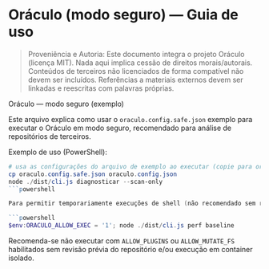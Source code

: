 # Oráculo (modo seguro) — Guia de uso

> Proveniência e Autoria: Este documento integra o projeto Oráculo (licença MIT).
> Nada aqui implica cessão de direitos morais/autorais.
> Conteúdos de terceiros não licenciados de forma compatível não devem ser incluídos.
> Referências a materiais externos devem ser linkadas e reescritas com palavras próprias.

Oráculo — modo seguro (exemplo)

Este arquivo explica como usar o `oraculo.config.safe.json` exemplo para executar o Oráculo em modo seguro, recomendado para análise de repositórios de terceiros.

Exemplo de uso (PowerShell):

````powershell
# usa as configurações do arquivo de exemplo ao executar (copie para oraculo.config.json ou exporte variáveis de ambiente)
cp oraculo.config.safe.json oraculo.config.json
node ./dist/cli.js diagnosticar --scan-only
```powershell

Para permitir temporariamente execuções de shell (não recomendado sem revisão):

```powershell
$env:ORACULO_ALLOW_EXEC = '1'; node ./dist/cli.js perf baseline
````

Recomenda-se não executar com `ALLOW_PLUGINS` ou `ALLOW_MUTATE_FS` habilitados sem revisão prévia do repositório e/ou execução em container isolado.
